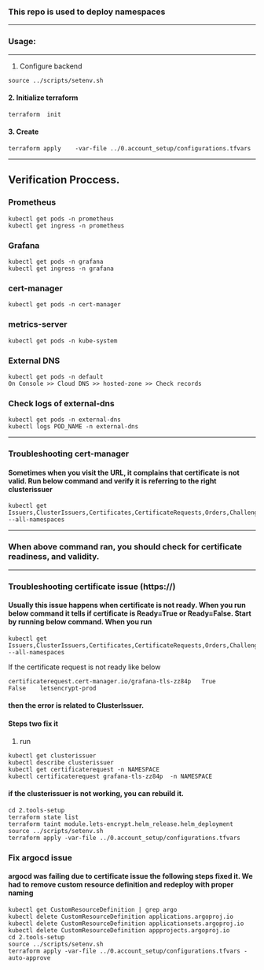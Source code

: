 ### This repo is used to deploy namespaces

---
### Usage: 
---

1. Configure backend
```
source ../scripts/setenv.sh
```

#### 2. Initialize terraform 
```
terraform  init 
```
#### 3. Create 
```
terraform apply    -var-file ../0.account_setup/configurations.tfvars 
```


---
## Verification Proccess.


### Prometheus 
```
kubectl get pods -n prometheus 
kubectl get ingress -n prometheus
```

### Grafana 
```
kubectl get pods -n grafana 
kubectl get ingress -n grafana
```

### cert-manager 
```
kubectl get pods -n cert-manager 
```

### metrics-server
```
kubectl get pods -n kube-system
```

### External DNS 
```
kubectl get pods -n default 
On Console >> Cloud DNS >> hosted-zone >> Check records
```


### Check logs of external-dns
```
kubectl get pods -n external-dns 
kubectl logs POD_NAME -n external-dns
```

----
### Troubleshooting cert-manager
#### Sometimes when you visit the URL, it complains that certificate is not valid. Run below command and verify it is referring to the right clusterissuer
```
kubectl get Issuers,ClusterIssuers,Certificates,CertificateRequests,Orders,Challenges --all-namespaces
```
---
### When above command ran, you should check for certificate readiness, and validity. 


----
### Troubleshooting certificate issue (https://)
#### Usually this issue happens when certificate is not ready. When you run below command it tells if certificate is Ready=True or Ready=False. Start by running below command. When you run 
```
kubectl get Issuers,ClusterIssuers,Certificates,CertificateRequests,Orders,Challenges --all-namespaces
```

If the certificate request is not ready like below
```
certificaterequest.cert-manager.io/grafana-tls-zz84p   True                False    letsencrypt-prod  
```
#### then the error is related to ClusterIssuer. 
#### Steps two fix it
1. run 
```
kubectl get clusterissuer
kubectl describe clusterissuer
kubectl get certificaterequest -n NAMESPACE
kubectl certificaterequest grafana-tls-zz84p  -n NAMESPACE
```
#### if the clusterissuer is not working, you can rebuild it. 
```
cd 2.tools-setup
terraform state list 
terraform taint module.lets-encrypt.helm_release.helm_deployment
source ../scripts/setenv.sh
terraform apply -var-file ../0.account_setup/configurations.tfvars
```


### Fix argocd issue
#### argocd was failing due to certificate issue the following steps fixed it. We had to remove custom resource definition and redeploy with proper naming 
```
kubectl get CustomResourceDefinition | grep argo
kubectl delete CustomResourceDefinition applications.argoproj.io 
kubectl delete CustomResourceDefinition applicationsets.argoproj.io
kubectl delete CustomResourceDefinition appprojects.argoproj.io
cd 2.tools-setup
source ../scripts/setenv.sh 
terraform apply -var-file ../0.account_setup/configurations.tfvars -auto-approve
 ```